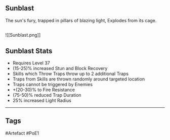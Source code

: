 ## Sunblast
The sun's fury, trapped
in pillars of blazing light,
Explodes from its cage.
##
![[Sunblast.png]]
## Sunblast Stats
- Requires Level 37
- (15-25)% increased Stun and Block Recovery
- Skills which Throw Traps throw up to 2 additional Traps
- Traps from Skills are thrown randomly around targeted location
- Traps cannot be triggered by Enemies
- +(20-30)% to Fire Resistance
- (75-50)% reduced Trap Duration
- 25% increased Light Radius


---
## Tags
#Artefact
#PoE1